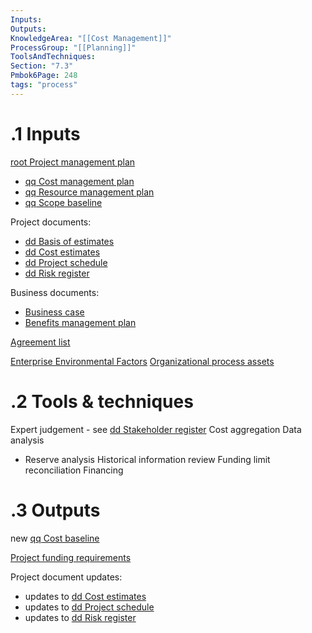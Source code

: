```yaml
---
Inputs:
Outputs:
KnowledgeArea: "[[Cost Management]]"
ProcessGroup: "[[Planning]]"
ToolsAndTechniques:
Section: "7.3"
Pmbok6Page: 248
tags: "process"
---
```

# .1 Inputs

[root Project management plan](root%20Project%20management%20plan.md)
* [qq Cost management plan](qq%20Cost%20management%20plan.md)
* [qq Resource management plan](qq%20Resource%20management%20plan.md)
* [qq Scope baseline](qq%20Scope%20baseline.md)

Project documents:
* [dd Basis of estimates](dd%20Basis%20of%20estimates.md)
* [dd Cost estimates](dd%20Cost%20estimates.md)
* [dd Project schedule](dd%20Project%20schedule.md)
* [dd Risk register](dd%20Risk%20register.md)

Business documents:
* [Business case](Business%20case.md)
* [Benefits management plan](Benefits%20management%20plan.md)

[Agreement list](Agreement%20list.md)

[Enterprise Environmental Factors](Enterprise%20Environmental%20Factors.md)
[Organizational process assets](Organizational%20process%20assets.md)

# .2 Tools & techniques
Expert judgement - see [dd Stakeholder register](dd%20Stakeholder%20register.md)
Cost aggregation
Data analysis
* Reserve analysis
Historical information review
Funding limit reconciliation
Financing

# .3 Outputs
new [qq Cost baseline](qq%20Cost%20baseline.md)

[Project funding requirements](Project%20funding%20requirements.md)


Project document updates:
* updates to [dd Cost estimates](dd%20Cost%20estimates.md)
* updates to [dd Project schedule](dd%20Project%20schedule.md)
* updates to [dd Risk register](dd%20Risk%20register.md)


